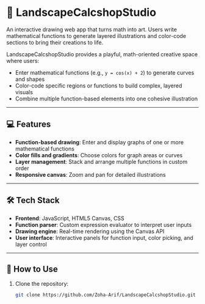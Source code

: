 # 🌄 LandscapeCalcshopStudio

An interactive drawing web app that turns math into art. Users write mathematical functions to generate layered illustrations and color-code sections to bring their creations to life.

LandscapeCalcshopStudio provides a playful, math-oriented creative space where users:
- Enter mathematical functions (e.g., `y = cos(x) + 2`) to generate curves and shapes  
- Color-code specific regions or functions to build complex, layered visuals  
- Combine multiple function-based elements into one cohesive illustration  

---

## 💻 Features

- **Function-based drawing**: Enter and display graphs of one or more mathematical functions  
- **Color fills and gradients**: Choose colors for graph areas or curves  
- **Layer management**: Stack and arrange multiple functions in custom order  
- **Responsive canvas**: Zoom and pan for detailed illustrations  

---

## 🛠 Tech Stack

- **Frontend**: JavaScript, HTML5 Canvas, CSS  
- **Function parser**: Custom expression evaluator to interpret user inputs  
- **Drawing engine**: Real-time rendering using the Canvas API  
- **User interface**: Interactive panels for function input, color picking, and layer control  

---

## 🚀 How to Use

1. Clone the repository:  
   ```bash
   git clone https://github.com/Zoha-Arif/LandscapeCalcshopStudio.git
